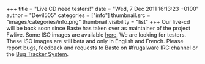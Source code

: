 +++
title = "Live CD need testers!"
date = "Wed, 7 Dec 2011 16:13:23 +0100"
author = "Devil505"
categories = ["info"]
thumbnail.src = "images/categories/info.png"
thumbnail.visibility = "list"
+++
Our live-cd will be back soon since Baste has taken over as maintainer of the project Fwlive. Some ISO images are available [here](http://ftp.frugalware.org/pub/other/people/baste/livecd/).
 We are looking for testers. These ISO images are still beta and only in English and French. Please report bugs, feedback and requests to Baste on #frugalware IRC channel or the [Bug Tracker System](http://bugs.frugalware.org).